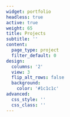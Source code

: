 ```yaml
---
widget: portfolio
headless: true
active: true
weight: 65
title: Projects
subtitle: ''
content:
  page_type: project
  filter_default: 0
design:
  columns: '2'
  view: 3
  flip_alt_rows: false
  background:
    color: '#1c1c1c'
advanced:
  css_style: ''
  css_class: ''
---
```

